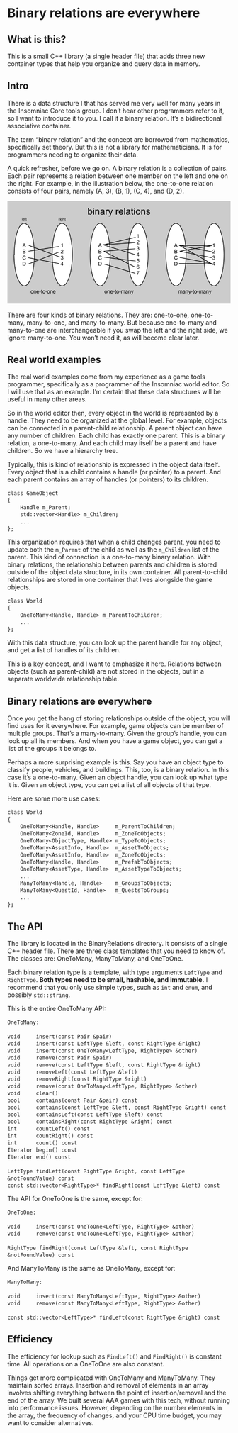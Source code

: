 Binary relations are everywhere
===============================

What is this?
-------------

This is a small C++ library (a single header file) that adds three new container
types that help you organize and query data in memory.

Intro
-----

There is a data structure I that has served me very well for many years in the
Insomniac Core tools group. I don’t hear other programmers refer to it, so I
want to introduce it to you. I call it a binary relation. It’s a bidirectional
associative container.

The term “binary relation” and the concept are borrowed from mathematics,
specifically set theory. But this is not a library for mathematicians. It is for
programmers needing to organize their data.

A quick refresher, before we go on. A binary relation is a collection of pairs.
Each pair represents a relation between one member on the left and one on the
right. For example, in the illustration below, the one-to-one relation consists
of four pairs, namely (A, 3), (B, 1), (C, 4), and (D, 2).

![](ThreeKindsOfBinaryRelation.png)

There are four kinds of binary relations. They are: one-to-one, one-to-many,
many-to-one, and many-to-many. But because one-to-many and many-to-one are
interchangeable if you swap the left and the right side, we ignore many-to-one.
You won’t need it, as will become clear later.

Real world examples
-------------------

The real world examples come from my experience as a game tools programmer,
specifically as a programmer of the Insomniac world editor. So I will use that
as an example. I’m certain that these data structures will be useful in many
other areas.

So in the world editor then, every object in the world is represented by a
handle. They need to be organized at the global level. For example, objects can
be connected in a parent-child relationship. A parent object can have any number
of children. Each child has exactly one parent. This is a binary relation, a
one-to-many. And each child may itself be a parent and have children. So we have
a hierarchy tree.

Typically, this is kind of relationship is expressed in the object data itself.
Every object that is a child contains a handle (or pointer) to a parent. And
each parent contains an array of handles (or pointers) to its children.

~~~~~~~~~~~~~~~~~~~~~~~~~~~~~~~~~~~~~~~~~~~~~~~~~~~~~~~~~~~~~~~~~~~~~~~~~~~~~~~~
class GameObject
{
    Handle m_Parent;
    std::vector<Handle> m_Children;
    ...
};
~~~~~~~~~~~~~~~~~~~~~~~~~~~~~~~~~~~~~~~~~~~~~~~~~~~~~~~~~~~~~~~~~~~~~~~~~~~~~~~~

This organization requires that when a child changes parent, you need to update
both the `m_Parent` of the child as well as the `m_Children` list of the parent.
This kind of connection is a one-to-many binary relation. With binary relations,
the relationship between parents and children is stored outside of the object
data structure, in its own container. All parent-to-child relationships are
stored in one container that lives alongside the game objects.

~~~~~~~~~~~~~~~~~~~~~~~~~~~~~~~~~~~~~~~~~~~~~~~~~~~~~~~~~~~~~~~~~~~~~~~~~~~~~~~~
class World
{
    OneToMany<Handle, Handle> m_ParentToChildren;
    ...
};
~~~~~~~~~~~~~~~~~~~~~~~~~~~~~~~~~~~~~~~~~~~~~~~~~~~~~~~~~~~~~~~~~~~~~~~~~~~~~~~~

With this data structure, you can look up the parent handle for any object, and
get a list of handles of its children.

This is a key concept, and I want to emphasize it here. Relations between
objects (such as parent-child) are not stored in the objects, but in a separate
worldwide relationship table.

Binary relations are everywhere
-------------------------------

Once you get the hang of storing relationships outside of the object, you will
find uses for it everywhere. For example, game objects can be member of multiple
groups. That’s a many-to-many. Given the group’s handle, you can look up all its
members. And when you have a game object, you can get a list of the groups it
belongs to.

Perhaps a more surprising example is this. Say you have an object type to
classify people, vehicles, and buildings. This, too, is a binary relation. In
this case it’s a one-to-many. Given an object handle, you can look up what type
it is. Given an object type, you can get a list of all objects of that type.

Here are some more use cases:

~~~~~~~~~~~~~~~~~~~~~~~~~~~~~~~~~~~~~~~~~~~~~~~~~~~~~~~~~~~~~~~~~~~~~~~~~~~~~~~~
class World
{
    OneToMany<Handle, Handle>     m_ParentToChildren;
    OneToMany<ZoneId, Handle>     m_ZoneToObjects;
    OneToMany<ObjectType, Handle> m_TypeToObjects;
    OneToMany<AssetInfo, Handle>  m_AssetToObjects;
    OneToMany<AssetInfo, Handle>  m_ZoneToObjects;
    OneToMany<Handle, Handle>     m_PrefabToObjects;
    OneToMany<AssetType, Handle>  m_AssetTypeToObjects;
    ...
    ManyToMany<Handle, Handle>    m_GroupsToObjects;
    ManyToMany<QuestId, Handle>   m_QuestsToGroups;
    ...
};
~~~~~~~~~~~~~~~~~~~~~~~~~~~~~~~~~~~~~~~~~~~~~~~~~~~~~~~~~~~~~~~~~~~~~~~~~~~~~~~~

The API
-------

The library is located in the BinaryRelations directory. It consists of a single
C++ header file. There are three class templates that you need to know of. The
classes are: OneToMany, ManyToMany, and OneToOne.

Each binary relation type is a template, with type arguments `LeftType` and
`RightType`. **Both types need to be small, hashable, and immutable.** I
recommend that you only use simple types, such as `int` and `enum`, and possibly
`std::string`.

This is the entire OneToMany API:

~~~~~~~~~~~~~~~~~~~~~~~~~~~~~~~~~~~~~~~~~~~~~~~~~~~~~~~~~~~~~~~~~~~~~~~~~~~~~~~~
OneToMany:

void     insert(const Pair &pair)
void     insert(const LeftType &left, const RightType &right)
void     insert(const OneToMany<LeftType, RightType> &other)
void     remove(const Pair &pair)
void     remove(const LeftType &left, const RightType &right)
void     removeLeft(const LeftType &left)
void     removeRight(const RightType &right)
void     remove(const OneToMany<LeftType, RightType> &other)
void     clear()
bool     contains(const Pair &pair) const
bool     contains(const LeftType &left, const RightType &right) const
bool     containsLeft(const LeftType &left) const
bool     containsRight(const RightType &right) const
int      countLeft() const
int      countRight() const
int      count() const
Iterator begin() const
Iterator end() const

LeftType findLeft(const RightType &right, const LeftType &notFoundValue) const
const std::vector<RightType>* findRight(const LeftType &left) const
~~~~~~~~~~~~~~~~~~~~~~~~~~~~~~~~~~~~~~~~~~~~~~~~~~~~~~~~~~~~~~~~~~~~~~~~~~~~~~~~

The API for OneToOne is the same, except for:

~~~~~~~~~~~~~~~~~~~~~~~~~~~~~~~~~~~~~~~~~~~~~~~~~~~~~~~~~~~~~~~~~~~~~~~~~~~~~~~~
OneToOne:

void     insert(const OneToOne<LeftType, RightType> &other)
void     remove(const OneToOne<LeftType, RightType> &other)

RightType findRight(const LeftType &left, const RightType &notFoundValue) const
~~~~~~~~~~~~~~~~~~~~~~~~~~~~~~~~~~~~~~~~~~~~~~~~~~~~~~~~~~~~~~~~~~~~~~~~~~~~~~~~

And ManyToMany is the same as OneToMany, except for:

~~~~~~~~~~~~~~~~~~~~~~~~~~~~~~~~~~~~~~~~~~~~~~~~~~~~~~~~~~~~~~~~~~~~~~~~~~~~~~~~
ManyToMany:

void     insert(const ManyToMany<LeftType, RightType> &other)
void     remove(const ManyToMany<LeftType, RightType> &other)

const std::vector<LeftType>* findLeft(const RightType &right) const
~~~~~~~~~~~~~~~~~~~~~~~~~~~~~~~~~~~~~~~~~~~~~~~~~~~~~~~~~~~~~~~~~~~~~~~~~~~~~~~~

Efficiency
----------

The efficiency for lookup such as `FindLeft()` and `FindRight()` is constant
time. All operations on a OneToOne are also constant.

Things get more complicated with OneToMany and ManyToMany. They maintain sorted
arrays. Insertion and removal of elements in an array involves shifting
everything between the point of insertion/removal and the end of the array. We
built several AAA games with this tech, without running into performance issues.
However, depending on the number elements in the array, the frequency of
changes, and your CPU time budget, you may want to consider alternatives.
